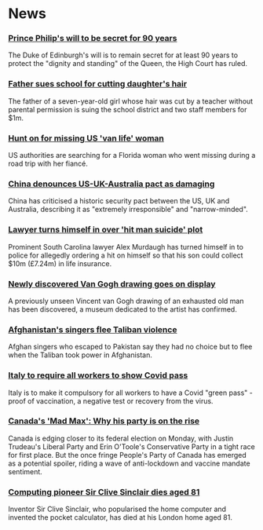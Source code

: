 # News
### [Prince Philip's will to be secret for 90 years](https://www.bbc.com/news/uk-58587147)
The Duke of Edinburgh's will is to remain secret for at least 90 years to protect the "dignity and standing" of the Queen, the High Court has ruled.
### [Father sues school for cutting daughter's hair](https://www.bbc.com/news/world-us-canada-58591006)
The father of a seven-year-old girl whose hair was cut by a teacher without parental permission is suing the school district and two staff members for $1m.
### [Hunt on for missing US 'van life' woman](https://www.bbc.com/news/world-us-canada-58579717)
US authorities are searching for a Florida woman who went missing during a road trip with her fiancé.
### [China denounces US-UK-Australia pact as damaging](https://www.bbc.com/news/world-58582573)
China has criticised a historic security pact between the US, UK and Australia, describing it as "extremely irresponsible" and "narrow-minded".
### [Lawyer turns himself in over 'hit man suicide' plot](https://www.bbc.com/news/world-us-canada-58577936)
Prominent South Carolina lawyer Alex Murdaugh has turned himself in to police for allegedly ordering a hit on himself so that his son could collect $10m (£7.24m) in life insurance. 
### [Newly discovered Van Gogh drawing goes on display](https://www.bbc.com/news/entertainment-arts-58586492)
A previously unseen Vincent van Gogh drawing of an exhausted old man has been discovered, a museum dedicated to the artist has confirmed.
### [Afghanistan's singers flee Taliban violence](https://www.bbc.com/news/world-asia-58583217)
Afghan singers who escaped to Pakistan say they had no choice but to flee when the Taliban took power in Afghanistan. 
### [Italy to require all workers to show Covid pass](https://www.bbc.com/news/world-europe-58590187)
Italy is to make it compulsory for all workers to have a Covid "green pass" - proof of vaccination, a negative test or recovery from the virus.
### [Canada's 'Mad Max': Why his party is on the rise](https://www.bbc.com/news/world-us-canada-58573878)
Canada is edging closer to its federal election on Monday, with Justin Trudeau's Liberal Party and Erin O'Toole's Conservative Party in a tight race for first place. But the once fringe People's Party of Canada has emerged as a potential spoiler, riding a wave of anti-lockdown and vaccine mandate sentiment.
### [Computing pioneer Sir Clive Sinclair dies aged 81](https://www.bbc.com/news/uk-58587521)
Inventor Sir Clive Sinclair, who popularised the home computer and invented the pocket calculator, has died at his London home aged 81.
